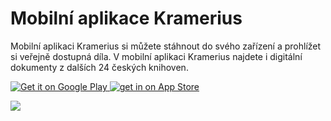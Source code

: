 # Mobilní aplikace Kramerius
 
 Mobilní aplikaci Kramerius si můžete stáhnout do svého zařízení a prohlížet si veřejně
 dostupná díla. V mobilní aplikaci Kramerius najdete i digitální dokumenty z dalších 24 českých knihoven.
 
<div class="text-center">
<span>
  <a id="google-play-badge" target="_blank"
     href="https://play.google.com/store/apps/details?id=cz.mzk.kramerius.app&hl=cs&utm_source=global_co&utm_medium=prtnr&utm_content=Mar2515&utm_campaign=PartBadge&pcampaignid=MKT-AC-global-none-all-co-pr-py-PartBadges-Oct1515-1">
      <img alt="Get it on Google Play" src="https://play.google.com/intl/en_us/badges/images/apps/en-play-badge-border.png"/>
  </a>
  <a href="https://itunes.apple.com/us/app/kramerius/id1065771974?mt=8" target="_blank">
    <img alt="get in on App Store" src="/images/help/mobilniAplikace/appleStore.png">
  </a>
</span>
</div>
 
 ![](/images/help/pujceniTabletu/krameriusAndroid.png)

